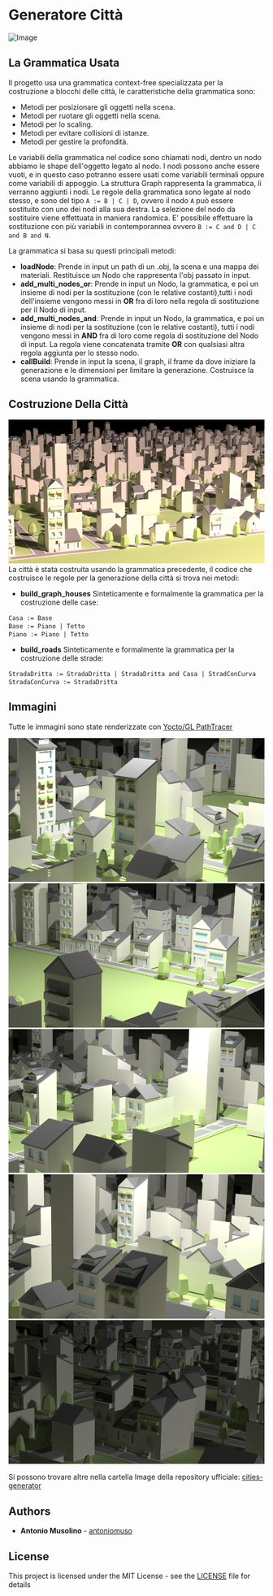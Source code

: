 # Generatore Città
![Image](Images/image_1920_pixel.jpg)
## La Grammatica Usata
Il progetto usa una grammatica context-free specializzata per la costruzione a blocchi delle città, le caratteristiche della grammatica sono:
- Metodi per posizionare gli oggetti nella scena.
- Metodi per ruotare gli oggetti nella scena.
- Metodi per lo scaling.
- Metodi per evitare collisioni di istanze.
- Metodi per gestire la profondità.

Le variabili della grammatica nel codice sono chiamati nodi, dentro un nodo abbiamo le shape dell'oggetto legato al nodo.
I nodi possono anche essere vuoti, e in questo caso potranno essere usati come variabili terminali oppure come variabili di appoggio.
La struttura Graph rappresenta la grammatica, li verranno aggiunti i nodi.
Le regole della grammatica sono legate al nodo stesso, e sono del tipo `A := B | C | D`, ovvero il nodo `A` può essere sostituito con uno dei nodi alla sua destra. La selezione del nodo da sostituire viene effettuata in maniera randomica. E' possibile effettuare la sostituzione con più variabili in contemporannea ovvero `B := C and D | C and B and N`.

La grammatica si basa su questi principali metodi:
- **loadNode**: Prende in input un path di un .obj, la scena e una mappa dei materiali. Restituisce un Nodo che rappresenta l'obj passato in input. 
- **add_multi_nodes_or**: Prende in input un Nodo, la grammatica, e poi un insieme di nodi per la sostituzione (con le relative costanti),tutti i nodi dell'insieme vengono messi in **OR** fra di loro nella regola di sostituzione per il Nodo di input.
- **add_multi_nodes_and**: Prende in input un Nodo, la grammatica, e poi un insieme di nodi per la sostituzione (con le relative costanti), tutti i nodi vengono messi in **AND** fra di loro come regola di sostituzione del Nodo di input. La regola viene concatenata tramite **OR** con qualsiasi altra regola aggiunta per lo stesso nodo.
- **callBuild**: Prende in input la scena, il graph, il frame da dove iniziare la generazione e le dimensioni per limitare la generazione. Costruisce la scena usando la grammatica.

## Costruzione Della Città
![Image](Images/sunset.png)
La città è stata costruita usando la grammatica precedente, il codice che costruisce le regole per la generazione della città si trova nei metodi: 
- **build_graph_houses** Sinteticamente e formalmente la grammatica per la costruzione delle case:
```
Casa := Base
Base := Piano | Tetto
Piano := Piano | Tetto
```
- **build_roads** Sinteticamente e formalmente la grammatica per la costruzione delle strade:
```
StradaDritta := StradaDritta | StradaDritta and Casa | StradConCurva 
StradaConCurva := StradaDritta
```


## Immagini
Tutte le immagini sono state renderizzate con [Yocto/GL PathTracer](https://github.com/xelatihy/yocto-gl/blob/master/apps/ytrace.cpp)

![Image](Images/image7.png)
![Image](Images/out1.png)
![Image](Images/out9.png)
![Image](Images/out5.png)
![Image](Images/moon.png)

Si possono trovare altre nella cartella Image della repository ufficiale: [cities-generator](https://github.com/antoniomuso/cities-generator)

## Authors

* **Antonio Musolino** - [antoniomuso](https://github.com/antoniomuso)

## License

This project is licensed under the MIT License - see the [LICENSE](LICENSE) file for details

